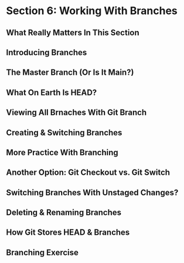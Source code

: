 # Section 6: Working With Branches

## What Really Matters In This Section

## Introducing Branches

## The Master Branch (Or Is It Main?)

## What On Earth Is HEAD?

## Viewing All Brnaches With Git Branch

## Creating & Switching Branches

## More Practice With Branching

## Another Option: Git Checkout vs. Git Switch

## Switching Branches With Unstaged Changes?

## Deleting & Renaming Branches

## How Git Stores HEAD & Branches

## Branching Exercise
